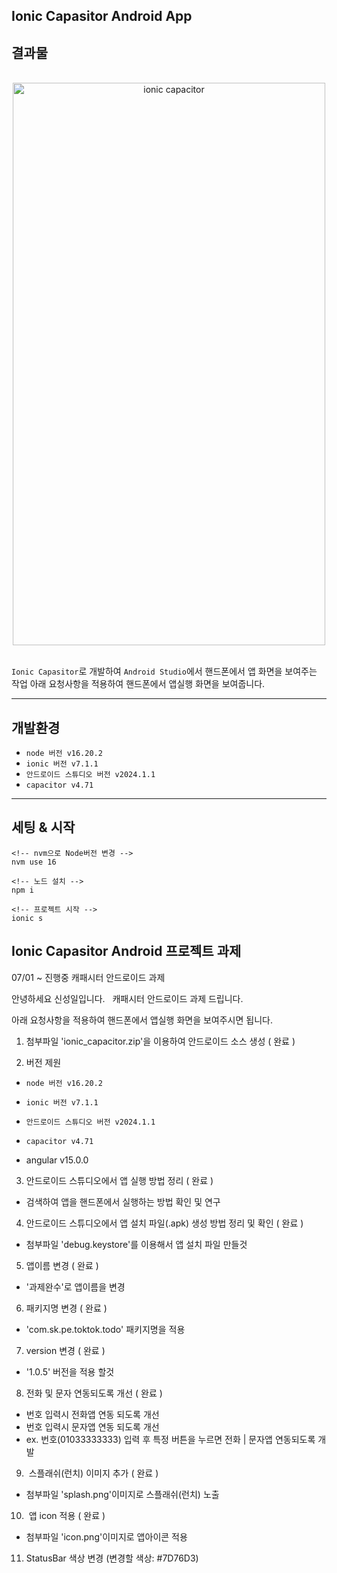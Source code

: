 ## Ionic Capasitor Android App 

## 결과물 
<br>
<div align="center">
<img src="https://github.com/user-attachments/assets/3c0ed5f8-61fb-43ad-af6a-bacee4444c27" width="500" height="900" alt="ionic capacitor">
</div>
<br>

`Ionic Capasitor`로 개발하여 `Android Studio`에서 핸드폰에서 앱 화면을 보여주는 작업
아래 요청사항을 적용하여 핸드폰에서 앱실행 화면을 보여줍니다.

---

## 개발환경
- `node 버전 v16.20.2`
- `ionic 버전 v7.1.1`
- `안드로이드 스튜디오 버전 v2024.1.1`
- `capacitor v4.71`

---

## 세팅 & 시작
```
<!-- nvm으로 Node버전 변경 -->
nvm use 16

<!-- 노드 설치 -->
npm i

<!-- 프로젝트 시작 -->
ionic s
```
## Ionic Capasitor Android 프로젝트 과제 


07/01 ~  진행중  	캐패시터 안드로이드 과제 

 
안녕하세요 신성일입니다.
 
캐패시터 안드로이드 과제 드립니다.

아래 요청사항을 적용하여 핸드폰에서 앱실행 화면을 보여주시면 됩니다.

1. 첨부파일 'ionic_capacitor.zip'을 이용하여 안드로이드 소스 생성 ( 완료 )

2. 버전 제원
- `node 버전 v16.20.2`
- `ionic 버전 v7.1.1`
- `안드로이드 스튜디오 버전 v2024.1.1`
- `capacitor v4.71`

- angular v15.0.0

3. 안드로이드 스튜디오에서 앱 실행 방법 정리 ( 완료 ) 
- 검색하여 앱을 핸드폰에서 실행하는 방법 확인 및 연구

4. 안드로이드 스튜디오에서 앱 설치 파일(.apk) 생성 방법 정리 및 확인 ( 완료 ) 
- 첨부파일 'debug.keystore'를 이용해서 앱 설치 파일 만들것 

5. 앱이름 변경 ( 완료 ) 
- '과제완수'로 앱이름을 변경

6. 패키지명 변경 ( 완료 ) 
- 'com.sk.pe.toktok.todo' 패키지명을 적용

7. version 변경 ( 완료 ) 
- '1.0.5' 버전을 적용 할것

8. 전화 및 문자 연동되도록 개선 ( 완료 )
- 번호 입력시 전화앱 연동 되도록 개선
- 번호 입력시 문자앱 연동 되도록 개선
- ex. 번호(01033333333) 입력 후 특정 버튼을 누르면 전화 | 문자앱 연동되도록 개발

9.  스플래쉬(런치) 이미지 추가 ( 완료 ) 
- 첨부파일 'splash.png'이미지로 스플래쉬(런치) 노출

10.  앱 icon 적용 ( 완료 ) 
- 첨부파일 'icon.png'이미지로 앱아이콘 적용
11. StatusBar 색상 변경 (변경할 색상: #7D76D3)